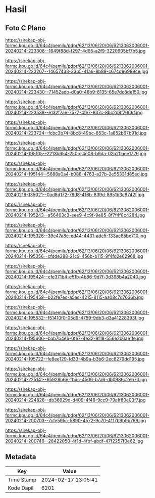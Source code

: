 # Hasil

## Foto C Plano

https://sirekap-obj-formc.kpu.go.id/64c4/pemilu/pdpr/62/13/06/20/06/6213062006001-20240214-223308--1649f88d-f297-4d65-a2f9-3220905bf7b5.jpg

https://sirekap-obj-formc.kpu.go.id/64c4/pemilu/pdpr/62/13/06/20/06/6213062006001-20240214-223207--14657438-33b5-41a6-8b89-c674d96989ce.jpg

https://sirekap-obj-formc.kpu.go.id/64c4/pemilu/pdpr/62/13/06/20/06/6213062006001-20240214-223430--71452adb-d0a0-48b9-8135-65e7dc8de150.jpg

https://sirekap-obj-formc.kpu.go.id/64c4/pemilu/pdpr/62/13/06/20/06/6213062006001-20240214-223538--e132f7ae-7577-4fe7-837c-8bc2d8f7066f.jpg

https://sirekap-obj-formc.kpu.go.id/64c4/pemilu/pdpr/62/13/06/20/06/6213062006001-20240214-223724--fcbc3b74-8bc8-49bc-853c-1a852b67b91d.jpg

https://sirekap-obj-formc.kpu.go.id/64c4/pemilu/pdpr/62/13/06/20/06/6213062006001-20240214-195105--2213b654-250b-4e08-b9da-02b20aee1726.jpg

https://sirekap-obj-formc.kpu.go.id/64c4/pemilu/pdpr/62/13/06/20/06/6213062006001-20240214-195144--5688a0a4-b088-4763-a27b-2e55331d85ad.jpg

https://sirekap-obj-formc.kpu.go.id/64c4/pemilu/pdpr/62/13/06/20/06/6213062006001-20240216-135021--0ad8d172-78d8-416b-839d-8951b3c8742f.jpg

https://sirekap-obj-formc.kpu.go.id/64c4/pemilu/pdpr/62/13/06/20/06/6213062006001-20240214-195243--a56463c3-eee9-4c9f-9e85-8f7f4f8c4284.jpg

https://sirekap-obj-formc.kpu.go.id/64c4/pemilu/pdpr/62/13/06/20/06/6213062006001-20240214-195326--39c47a8e-ed44-4431-adc5-133ae85be710.jpg

https://sirekap-obj-formc.kpu.go.id/64c4/pemilu/pdpr/62/13/06/20/06/6213062006001-20240214-195356--cfdde388-21c9-456b-b115-9f4fd2e62968.jpg

https://sirekap-obj-formc.kpu.go.id/64c4/pemilu/pdpr/62/13/06/20/06/6213062006001-20240214-195424--cfe371b4-e51b-4b86-9d7f-3d398b4a2040.jpg

https://sirekap-obj-formc.kpu.go.id/64c4/pemilu/pdpr/62/13/06/20/06/6213062006001-20240214-195459--b22fe7ec-a5ac-4215-8115-aa08c7d7636b.jpg

https://sirekap-obj-formc.kpu.go.id/64c4/pemilu/pdpr/62/13/06/20/06/6213062006001-20240214-195532--f51410f0-05d9-4759-9db3-d3a41228393f.jpg

https://sirekap-obj-formc.kpu.go.id/64c4/pemilu/pdpr/62/13/06/20/06/6213062006001-20240214-195606--bab7b4e6-0fe7-4e32-9f18-556e2c6ae1fe.jpg

https://sirekap-obj-formc.kpu.go.id/64c4/pemilu/pdpr/62/13/06/20/06/6213062006001-20240214-195722--fe8ee129-fd33-4b9a-b3b6-2ec8279dd195.jpg

https://sirekap-obj-formc.kpu.go.id/64c4/pemilu/pdpr/62/13/06/20/06/6213062006001-20240214-225141--65929b6e-fbdc-4506-b7a6-db0986c2eb70.jpg

https://sirekap-obj-formc.kpu.go.id/64c4/pemilu/pdpr/62/13/06/20/06/6213062006001-20240214-224828--db36929d-d409-4f46-9cc9-79aff80e03f7.jpg

https://sirekap-obj-formc.kpu.go.id/64c4/pemilu/pdpr/62/13/06/20/06/6213062006001-20240214-200703--7cfe595c-5890-4572-9c70-4117b9b9b769.jpg

https://sirekap-obj-formc.kpu.go.id/64c4/pemilu/pdpr/62/13/06/20/06/6213062006001-20240214-200746--28422050-4f1d-4fbf-abdf-47f2257f0e62.jpg


## Metadata

| Key        | Value               |
| ---------- | ------------------- |
| Time Stamp | 2024-02-17 13:05:41 |
| Kode Dapil | 6201                |



